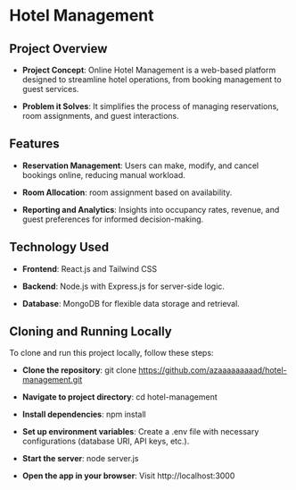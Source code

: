 # Hotel Management

## Project Overview

- **Project Concept**: Online Hotel Management is a web-based platform designed to streamline hotel operations, from booking management to guest services.
  
- **Problem it Solves**: It simplifies the process of managing reservations, room assignments, and guest interactions.

## Features

- **Reservation Management**: Users can make, modify, and cancel bookings online, reducing manual workload.
  
- **Room Allocation**: room assignment based on availability.

- **Reporting and Analytics**: Insights into occupancy rates, revenue, and guest preferences for informed decision-making.

## Technology Used

- **Frontend**: React.js and Tailwind CSS
  
- **Backend**: Node.js with Express.js for server-side logic.
  
- **Database**: MongoDB for flexible data storage and retrieval.

## Cloning and Running Locally

To clone and run this project locally, follow these steps:

- **Clone the repository**:
   git clone https://github.com/azaaaaaaaaad/hotel-management.git

- **Navigate to project directory**:
   cd hotel-management
   
- **Install dependencies**:
   npm install
   
- **Set up environment variables**:
   Create a .env file with necessary configurations (database URI, API keys, etc.).
   
- **Start the server**:
   node server.js

- **Open the app in your browser**:
   Visit http://localhost:3000
